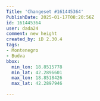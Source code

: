 ```yaml
---
Title: 'Changeset #161445364'
PublishDate: 2025-01-17T08:20:56Z
id: 161445364
user: dada24
comment: new height
created_by: iD 2.30.4
tags:
- Montenegro
- Budva
bbox:
  min_lon: 18.8515778
  min_lat: 42.2896601
  max_lon: 18.8518426
  max_lat: 42.2897946

---
```

